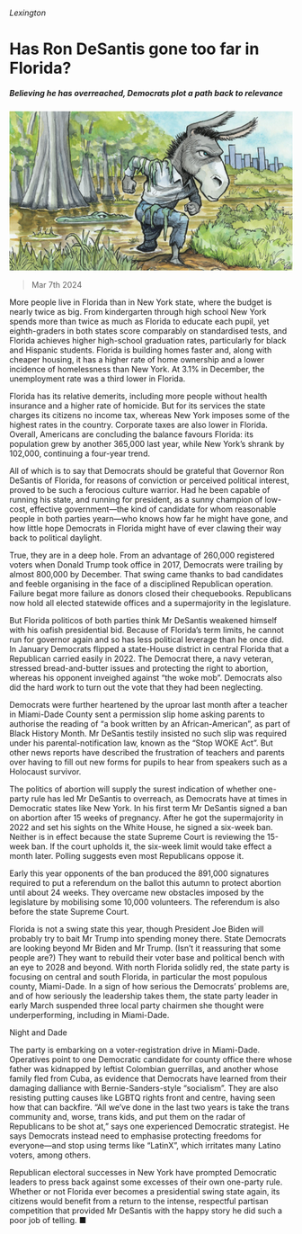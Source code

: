 ###### Lexington

# Has Ron DeSantis gone too far in Florida? 

##### Believing he has overreached, Democrats plot a path back to relevance 

![image](images/20240309_USD000.jpg) 

> Mar 7th 2024 

More people live in Florida than in New York state, where the budget is nearly twice as big. From kindergarten through high school New York spends more than twice as much as Florida to educate each pupil, yet eighth-graders in both states score comparably on standardised tests, and Florida achieves higher high-school graduation rates, particularly for black and Hispanic students. Florida is building homes faster and, along with cheaper housing, it has a higher rate of home ownership and a lower incidence of homelessness than New York. At 3.1% in December, the unemployment rate was a third lower in Florida. 

Florida has its relative demerits, including more people without health insurance and a higher rate of homicide. But for its services the state charges its citizens no income tax, whereas New York imposes some of the highest rates in the country. Corporate taxes are also lower in Florida. Overall, Americans are concluding the balance favours Florida: its population grew by another 365,000 last year, while New York’s shrank by 102,000, continuing a four-year trend. 

All of which is to say that Democrats should be grateful that Governor Ron DeSantis of Florida, for reasons of conviction or perceived political interest, proved to be such a ferocious culture warrior. Had he been capable of running his state, and running for president, as a sunny champion of low-cost, effective government—the kind of candidate for whom reasonable people in both parties yearn—who knows how far he might have gone, and how little hope Democrats in Florida might have of ever clawing their way back to political daylight. 

True, they are in a deep hole. From an advantage of 260,000 registered voters when Donald Trump took office in 2017, Democrats were trailing by almost 800,000 by December. That swing came thanks to bad candidates and feeble organising in the face of a disciplined Republican operation. Failure begat more failure as donors closed their chequebooks. Republicans now hold all elected statewide offices and a supermajority in the legislature. 

But Florida politicos of both parties think Mr DeSantis weakened himself with his oafish presidential bid. Because of Florida’s term limits, he cannot run for governor again and so has less political leverage than he once did. In January Democrats flipped a state-House district in central Florida that a Republican carried easily in 2022. The Democrat there, a navy veteran, stressed bread-and-butter issues and protecting the right to abortion, whereas his opponent inveighed against “the woke mob”. Democrats also did the hard work to turn out the vote that they had been neglecting. 

Democrats were further heartened by the uproar last month after a teacher in Miami-Dade County sent a permission slip home asking parents to authorise the reading of “a book written by an African-American”, as part of Black History Month. Mr DeSantis testily insisted no such slip was required under his parental-notification law, known as the “Stop WOKE Act”. But other news reports have described the frustration of teachers and parents over having to fill out new forms for pupils to hear from speakers such as a Holocaust survivor.

The politics of abortion will supply the surest indication of whether one-party rule has led Mr DeSantis to overreach, as Democrats have at times in Democratic states like New York. In his first term Mr DeSantis signed a ban on abortion after 15 weeks of pregnancy. After he got the supermajority in 2022 and set his sights on the White House, he signed a six-week ban. Neither is in effect because the state Supreme Court is reviewing the 15-week ban. If the court upholds it, the six-week limit would take effect a month later. Polling suggests even most Republicans oppose it.

Early this year opponents of the ban produced the 891,000 signatures required to put a referendum on the ballot this autumn to protect abortion until about 24 weeks. They overcame new obstacles imposed by the legislature by mobilising some 10,000 volunteers. The referendum is also before the state Supreme Court. 

Florida is not a swing state this year, though President Joe Biden will probably try to bait Mr Trump into spending money there. State Democrats are looking beyond Mr Biden and Mr Trump. (Isn’t it reassuring that some people are?) They want to rebuild their voter base and political bench with an eye to 2028 and beyond. With north Florida solidly red, the state party is focusing on central and south Florida, in particular the most populous county, Miami-Dade. In a sign of how serious the Democrats’ problems are, and of how seriously the leadership takes them, the state party leader in early March suspended three local party chairmen she thought were underperforming, including in Miami-Dade. 

Night and Dade

The party is embarking on a voter-registration drive in Miami-Dade. Operatives point to one Democratic candidate for county office there whose father was kidnapped by leftist Colombian guerrillas, and another whose family fled from Cuba, as evidence that Democrats have learned from their damaging dalliance with Bernie-Sanders-style “socialism”. They are also resisting putting causes like LGBTQ rights front and centre, having seen how that can backfire. “All we’ve done in the last two years is take the trans community and, worse, trans kids, and put them on the radar of Republicans to be shot at,” says one experienced Democratic strategist. He says Democrats instead need to emphasise protecting freedoms for everyone—and stop using terms like “LatinX”, which irritates many Latino voters, among others.

Republican electoral successes in New York have prompted Democratic leaders to press back against some excesses of their own one-party rule. Whether or not Florida ever becomes a presidential swing state again, its citizens would benefit from a return to the intense, respectful partisan competition that provided Mr DeSantis with the happy story he did such a poor job of telling. ■






